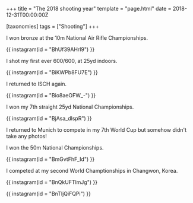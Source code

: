 +++
title = "The 2018 shooting year"
template = "page.html"
date = 2018-12-31T00:00:00Z

[taxonomies]
tags = ["Shooting"]
+++

I won bronze at the 10m National Air Rifle Championships.

{{ instagram(id = "BhUf39AHrl9") }}

I shot my first ever 600/600, at 25yd indoors.

{{ instagram(id = "BiKWPb8FU7E") }}

I returned to ISCH again.

{{ instagram(id = "Bio8aeOFW_-") }}

I won my 7th straight 25yd National Championships.

{{ instagram(id = "BjAsa_dlspR") }}

I returned to Munich to compete in my 7th World Cup but somehow didn't take
any photos!

I won the 50m National Championships.

{{ instagram(id = "BmGvtFhF_Id") }}

I competed at my second World Champtionships in Changwon, Korea.

{{ instagram(id = "BnQkUFTlmJg") }}

{{ instagram(id = "BnTIjQiFQPi") }}
